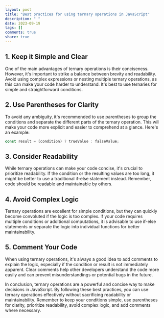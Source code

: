 ```yaml
---
layout: post
title: "Best practices for using ternary operations in JavaScript"
description: " "
date: 2023-09-19
tags: []
comments: true
share: true
---
```


## 1. Keep it Simple and Clear

One of the main advantages of ternary operations is their conciseness. However, it's important to strike a balance between brevity and readability. Avoid using complex expressions or nesting multiple ternary operations, as this can make your code harder to understand. It's best to use ternaries for simple and straightforward conditions.

## 2. Use Parentheses for Clarity

To avoid any ambiguity, it's recommended to use parentheses to group the conditions and separate the different parts of the ternary operation. This will make your code more explicit and easier to comprehend at a glance. Here's an example:

```javascript
const result = (condition) ? trueValue : falseValue;
```

## 3. Consider Readability

While ternary operations can make your code concise, it's crucial to prioritize readability. If the condition or the resulting values are too long, it might be better to use a traditional if-else statement instead. Remember, code should be readable and maintainable by others.

## 4. Avoid Complex Logic

Ternary operations are excellent for simple conditions, but they can quickly become convoluted if the logic is too complex. If your code requires multiple conditions or additional computations, it is advisable to use if-else statements or separate the logic into individual functions for better maintainability.

## 5. Comment Your Code

When using ternary operations, it's always a good idea to add comments to explain the logic, especially if the condition or result is not immediately apparent. Clear comments help other developers understand the code more easily and can prevent misunderstandings or potential bugs in the future.

In conclusion, ternary operations are a powerful and concise way to make decisions in JavaScript. By following these best practices, you can use ternary operations effectively without sacrificing readability or maintainability. Remember to keep your conditions simple, use parentheses for clarity, prioritize readability, avoid complex logic, and add comments where necessary.